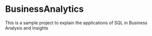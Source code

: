 # BusinessAnalytics
This is a sample project to explain the applications of SQL in Business Analysis and Insights
